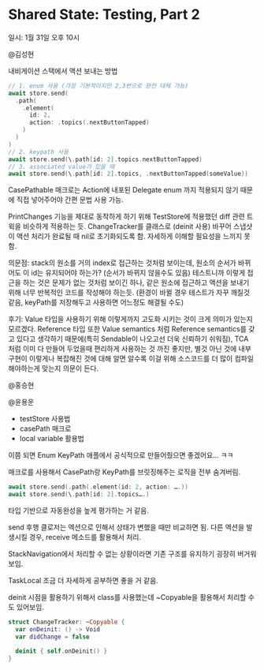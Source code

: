# Shared State: Testing, Part 2
일시: 1월 31일 오후 10시

@김성현

내비게이션 스택에서 액션 보내는 방법
```swift
// 1. enum 사용 (가장 기본적이지만 2,3번으로 완전 대체 가능)
await store.send(
  .path(
    .element(
      id: 2,
      action: .topics(.nextButtonTapped)
    )
  )
)
// 2. keypath 사용
await store.send(\.path[id: 2].topics.nextButtonTapped)
// 3. associated value가 있을 때
await store.send(\.path[id: 2].topics, .nextButtonTapped(someValue))
```

CasePathable 매크로는 Action에 내포된 Delegate enum 까지 적용되지 않기 때문에 직접 넣어주어야 간편 문법 사용 가능.

PrintChanges 기능을 제대로 동작하게 하기 위해 TestStore에 적용했던 diff 관련 트윅을 비슷하게 적용하는 듯.
ChangeTracker를 클래스로 (deinit 사용) 바꾸어 스냅샷이 액션 처리가 완료될 때 nil로 초기화되도록 함.
자세하게 이해할 필요성을 느끼지 못함.

의문점:
stack의 원소를 거의 index로 접근하는 것처럼 보이는데, 원소의 순서가 바뀌어도 이 id는 유지되어야 하는가? (순서가 바뀌지 않을수도 있음)
테스트니까 이렇게 접근을 하는 것은 문제가 없는 것처럼 보이긴 하나, 같은 원소에 접근하고 액션을 보내기 위해 너무 반복적인 코드를 작성해야 하는듯. (환경이 바뀔 경우 테스트가 자꾸 깨질것 같음, keyPath를 저장해두고 사용하면 어느정도 해결될 수도)

후기:
Value 타입을 사용하기 위해 이렇게까지 고도화 시키는 것이 크게 의미가 있는지 모르겠다. Reference 타입 또한 Value semantics 처럼 Reference semantics를 갖고 있다고 생각하기 때문에(특히 Sendable이 나오고선 더욱 신뢰하기 쉬워짐), TCA 처럼 이미 다 만들어 두었을때 편리하게 사용하는 것 까진 좋지만, 별것 아닌 것에 내부 구현이 이렇게나 복잡해진 것에 대해 알면 알수록 이걸 위해 소스코드를 더 많이 컴파일 해야하는게 맞는지 의문이 든다.

@홍승현

@윤용운

- testStore 사용법
- casePath 매크로 
- local variable 활용법

이쯤 되면 Enum KeyPath 애플에서 공식적으로 만들어줬으면 좋겠어요… ㅋㅋ

매크로를 사용해서 CasePath랑 KeyPath를 브릿징해주는 로직을 전부 숨겨버림.
``` swift
await store.send(.path(.element(id: 2, action: ….))
await store.send(\.path[id: 2].topics….)
``` 

타입 기반으로 자동완성을 높게 평가하는 거 같음.

send 후행 클로저는 엑션으로 인해서 상태가 변했을 때만 비교하면 됨.
다른 엑션을 발생시킬 경우, receive 메소드를 활용해서 처리.

StackNavigation에서 처리할 수 없는 상황이라면 기존 구조를 유지하기 굉장히 버거워 보임.

TaskLocal 조금 더 자세하게 공부하면 좋을 거 같음.

deinit 시점을 활용하기 위해서 class를 사용했는데 ~Copyable을 활용해서 처리할 수도 있어보임.

``` swift
struct ChangeTracker: ~Copyable {
  var onDeinit: () -> Void
  var didChange = false

  deinit { self.onDeinit() }
}

``` 
